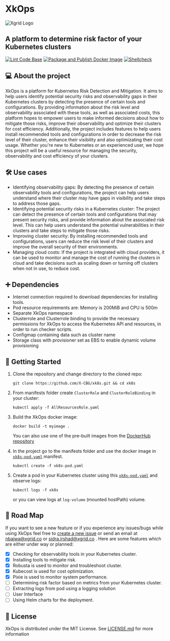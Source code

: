 # XkOps

![Xgrid Logo](https://media-exp1.licdn.com/dms/image/C4D0BAQHn43yTM8np2Q/company-logo_200_200/0?e=2159024400&v=beta&t=HCCA_wnetIM7butwiHWBYnXgVzn4pjM9Dq5YDMMJIkE "Xgrid Logo")

## A platform to determine risk factor of your Kubernetes clusters

[![Lint Code Base](https://github.com/X-CBG/xk8s/actions/workflows/linter.yml/badge.svg)](https://github.com/X-CBG/xk8s/actions/workflows/linter.yml)
[![Package and Publish Docker Image](https://github.com/X-CBG/xk8s/actions/workflows/build_publish_scan.yml/badge.svg)](https://github.com/X-CBG/xk8s/actions/workflows/build_publish_scan.yml)
[![Shellcheck](https://github.com/X-CBG/xk8s/actions/workflows/shellcheck.yml/badge.svg)](https://github.com/X-CBG/xk8s/actions/workflows/shellcheck.yml)

## 💻 About the project

XkOps is a platform for Kubernetes Risk Detection and Mitigation.
It aims to help users identify potential security risks and observability
gaps in their Kubernetes clusters by detecting the presence of certain tools and configurations.
By providing information about the risk level and observability associated with these tools,
as well as associated costs, this platform hopes to empower users to make
informed decisions about how to mitigate those risks,
improve their observability and optimize their clusters for cost efficiency.
Additionally, the project includes features to help users install recommended tools
and configurations in order to decrease the risk level of their cluster, enhance
their visibility and also optimizating their cost usage.
Whether you're new to Kubernetes or an experienced user, we hope this project will be a
useful resource for managing the security, observability and cost efficiency of your clusters.

## 🛠️ Use cases

- Identifying observability gaps: By detecting the presence of certain observability tools and configurations, the project can help users understand where their cluster may have gaps in visibility and take steps to address those gaps.
- Identifying potential security risks in a Kubernetes cluster: The project can detect the presence of certain tools and configurations that may present security risks, and provide information about the associated risk level. This can help users understand the potential vulnerabilities in their clusters and take steps to mitigate those risks.
- Improving cluster security: By installing recommended tools and configurations, users can reduce the risk level of their clusters and improve the overall security of their environments.
- Managing cloud costs: If the project is integrated with cloud providers, it can be used to monitor and manage the cost of running the clusters in cloud and take decisions such as scaling down or turning off clusters when not in use, to reduce cost.

## ➕ Dependencies

- Internet connection required to download dependencies for installing tools.
- Pod resource requirements are: Memory is 200MiB and CPU is 500m
- Separate XkOps namespace
- Clusterrole and Clusterrole binding to provide the necessary permissions for XkOps to access the Kubernetes API and resources, in order to run checker scripts.
- Configmap containing data such as cluster name
- Storage class with provisioner set as EBS to enable dynamic volume provisioning

## 📒 Getting Started

1. Clone the repository and change directory to the cloned repo:

    ```commandline
    git clone https://github.com/X-CBG/xk8s.git && cd xk8s
    ```

2. From manifests folder create `ClusterRole` and `ClusterRoleBinding` in your cluster:

    ```commandline
    kubectl apply -f AllResourcesRole.yaml
    ```

3. Build the XkOps docker image:

    ```commandline
    docker build -t myimage .
    ```

    You can also use one of the pre-built images from the [DockerHub repository](https://hub.docker.com/r/xgridxcbg/kaizen/tags "DockerHub repository")

4. In the project go to the manifests folder and use the docker image in [`xk8s-pod.yaml`](https://github.com/X-CBG/xk8s/blob/master/manifests/xk8s-pod.yaml "xk8s-pod.yaml") manifest.

    ```commandline
    kubectl create -f xk8s-pod.yaml 
    ```

5. Create a pod in your Kubernetes cluster using this [`xk8s-pod.yaml`](https://github.com/X-CBG/xk8s/blob/master/manifests/xk8s-pod.yaml "`xk8s-pod.yaml`") and observe logs:

    ```commandline
    kubectl logs -f xk8s 
    ```

    or you can view logs at `log-volume` (mounted hostPath) volume.

## 🚧 Road Map

If you want to see a new feature or if you experience any issues/bugs while using XkOps feel free to [create a new issue](https://github.com/X-CBG/xk8s/issues "create a new issue") or send an email at nbajwa@xgrid.co or sidra.irshad@xgrid.co . Here are some features which are either under way or planned:

- [X] Checking for observability tools in your Kubernetes cluster.
- [X] Installing tools to mitigate risk.
- [X] Robusta is used to monitor and troubleshoot cluster.
- [X] Kubecost is used for cost optimization.
- [X] Pixie is used to monitor system performance.
- [ ] Determining risk factor based on metrics from your Kubernetes cluster.
- [ ] Extracting logs from pod using a logging solution
- [ ] User Interface
- [ ] Using Helm charts for the deployment.

## 🧾 License

XkOps is distributed under the MIT License. See [LICENSE.md](https://github.com/X-CBG/xk8s/blob/master/LICENSE "LICENSE.md") for more information
